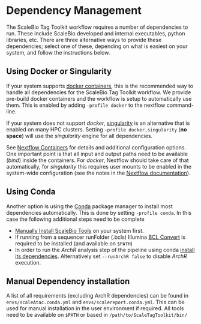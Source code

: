 # Dependency Management

The ScaleBio Tag Toolkit workflow requires a number of dependencies to run. These include ScaleBio developed and internal executables, python libraries, etc. There are three alternative ways to provide these dependencies; select one of these, depending on what is easiest on your system, and follow the instructions below.

## Using Docker or Singularity
If your system supports [docker containers](https://www.docker.com/), this is the recommended way to handle all dependencies for the ScaleBio Tag Toolkit workflow. We provide pre-build docker containers and the workflow is setup to automatically use them.
This is enabled by adding `-profile docker` to the nextflow command-line.

If your system does not support *docker*, [singularity](https://sylabs.io/docs/) is an alternative that is enabled on many HPC clusters. Setting `-profile docker,singularity` (**no space**) will use the _singularity_ engine for all dependencies. 

See [Nextflow Containers](https://www.nextflow.io/docs/latest/container.html) for details and additional configuration options. One important point is that all input and output paths need to be available (_bind_) inside the containers. For _docker_, Nextflow should take care of that automatically, for *singularity* this requires user mounts to be enabled in the system-wide configuration (see the notes in the [Nextflow documentation](https://www.nextflow.io/docs/latest/container.html#singularity)).

## Using Conda
Another option is using the [Conda](https://docs.conda.io/en/latest) package manager to install most dependencies automatically. This is done by setting `-profile conda`. In this case the following additional steps need to be complete
- [Manually Install ScaleBio Tools](scaleBioTools.md) on your system first.
- If running from a sequencer runFolder (.bcls) Illumina [BCL Convert](https://support.illumina.com/sequencing/sequencing_software/bcl-convert.html) is required to be installed (and available on `$PATH`)
- In order to run the _ArchR_ analysis step of the pipeline using conda [install its dependencies](archrInConda.md). Alternatively set `--runArchR false` to disable _ArchR_ execution. 

## Manual Dependency installation
A list of all requirements (excluding ArchR dependencies) can be found in `envs/scaleAtac.conda.yml` and `envs/scalereport.conda.yml`. This can be used for manual installation in the user environment if required. All tools need to be available on `$PATH` or based in `/path/to/ScaleTagToolkit/bin/`
